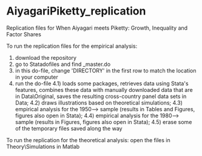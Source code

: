 # AiyagariPiketty_replication
Replication files for When Aiyagari meets Piketty: Growth, Inequality and Factor Shares

To run the replication files for the empirical analysis:
1) download the repository
2) go to Statadofiles and find _master.do
3) in this do-file, change 'DIRECTORY' in the first row to match the location in your computer
4) run the do-file
  4.1) loads some packages, retrieves data using Stata's features, combines these data with manually downloaded data that are in Data\Original, saves the resulting cross-country panel data sets in Data;
  4.2) draws illustrations based on theoretical simulations;
  4.3) empirical analysis for the 1950--> sample (results in Tables and Figures, figures also open in Stata);
  4.4) empirical analysis for the 1980--> sample (results in Figures, figures also open in Stata);
  4.5) erase some of the temporary files saved along the way
  
To run the replication for the theoretical analysis: open the files in Theory\Simulations in Matlab
